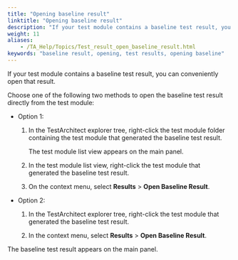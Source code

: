 ```yaml
--- 
title: "Opening baseline result"
linktitle: "Opening baseline result"
description: "If your test module contains a baseline test result, you can conveniently open that result."
weight: 11
aliases: 
    - /TA_Help/Topics/Test_result_open_baseline_result.html
keywords: "baseline result, opening, test results, opening baseline"
---
```


If your test module contains a baseline test result, you can conveniently open that result.

Choose one of the following two methods to open the baseline test result directly from the test module:

-   Option 1:

    1.  In the TestArchitect explorer tree, right-click the test module folder containing the test module that generated the baseline test result.

        The test module list view appears on the main panel.

    2.  In the test module list view, right-click the test module that generated the baseline test result.

    3.  On the context menu, select **Results** \> **Open Baseline Result**.

-   Option 2:

    1.  In the TestArchitect explorer tree, right-click the test module that generated the baseline test result.

    2.  In the context menu, select **Results** \> **Open Baseline Result**.


The baseline test result appears on the main panel.



